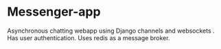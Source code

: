 # Messenger-app
Asynchronous chatting webapp using Django channels and websockets .
Has user authentication.
Uses redis as a message broker.
